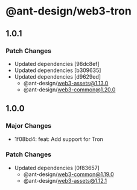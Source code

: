 # @ant-design/web3-tron

## 1.0.1

### Patch Changes

- Updated dependencies [98dc8ef]
- Updated dependencies [b309635]
- Updated dependencies [d9629ed]
  - @ant-design/web3-assets@1.13.0
  - @ant-design/web3-common@1.20.0

## 1.0.0

### Major Changes

- 1f08bd4: feat: Add support for Tron

### Patch Changes

- Updated dependencies [0f83657]
  - @ant-design/web3-common@1.19.0
  - @ant-design/web3-assets@1.12.1
